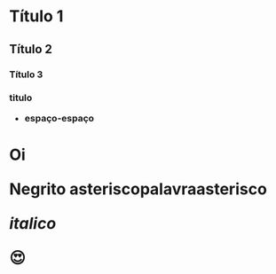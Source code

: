 # Título 1

## Título 2

### Título 3

<h3>titulo


- espaço-espaço



<h1>Oi



**Negrito** asteriscopalavraasterisco

_italico_

:heart_eyes:


